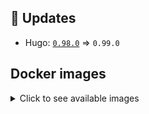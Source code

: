 ## :heartbeat: Updates

* Hugo: [`0.98.0`](https://github.com/klakegg/docker-hugo/releases/tag/0.98.0) => `0.99.0`


## Docker images

<details>
<summary>Click to see available images</summary>

This release is available from Docker Hub as project `klakegg/hugo` with the following tags:

| Alias tags                   | Version specific tags                      |
| ---------------------------- | ------------------------------------------ |
| `busybox`, `latest`          | `0.99.0-busybox`, `0.99.0`                     |
| `busybox-ci`, `ci`           | `0.99.0-busybox-ci`, `0.99.0-ci`               |
| `busybox-onbuild`, `onbuild` | `0.99.0-busybox-onbuild`, `0.99.0-onbuild`     |
| `alpine`                     | `0.99.0-alpine`                              |
| `alpine-ci`                  | `0.99.0-alpine-ci`                           |
| `alpine-onbuild`             | `0.99.0-alpine-onbuild`                      |
| `asciidoctor`                | `0.99.0-asciidoctor`                         |
| `asciidoctor-ci`             | `0.99.0-asciidoctor-ci`                      |
| `asciidoctor-onbuild`        | `0.99.0-asciidoctor-onbuild`                 |
| `pandoc`                     | `0.99.0-pandoc`                              |
| `pandoc-ci`                  | `0.99.0-pandoc-ci`                           |
| `pandoc-onbuild`             | `0.99.0-pandoc-onbuild`                      |
| `ext-alpine`                 | `0.99.0-ext-alpine`                          |
| `ext-alpine-ci`              | `0.99.0-ext-alpine-ci`                       |
| `ext-alpine-onbuild`         | `0.99.0-ext-alpine-onbuild`                  |
| `ext-asciidoctor`            | `0.99.0-ext-asciidoctor`                     |
| `ext-asciidoctor-ci`         | `0.99.0-ext-asciidoctor-ci`                  |
| `ext-asciidoctor-onbuild`    | `0.99.0-ext-asciidoctor-onbuild`             |
| `ext-pandoc`                 | `0.99.0-ext-pandoc`                          |
| `ext-pandoc-ci`              | `0.99.0-ext-pandoc-ci`                       |
| `ext-pandoc-onbuild`         | `0.99.0-ext-pandoc-onbuild`                  |
| `debian`                     | `0.99.0-debian`                              |
| `debian-ci`                  | `0.99.0-debian-ci`                           |
| `debian-onbuild`             | `0.99.0-debian-onbuild`                      |
| `ext-debian`, `ext`, `latest-ext` | `0.99.0-ext-debian`, `0.99.0-ext`         |
| `ext-debian-ci`, `ext-ci`    | `0.99.0-ext-debian-ci`, `0.99.0-ext-ci`        |
| `ext-debian-onbuild`, `ext-onbuild` | `0.99.0-ext-debian-onbuild`, `0.99.0-ext-onbuild` |
| `ubuntu`                     | `0.99.0-ubuntu`                            |
| `ubuntu-ci`                  | `0.99.0-ubuntu-ci`                         |
| `ubuntu-onbuild`             | `0.99.0-ubuntu-onbuild`                    |
| `ext-ubuntu`                 | `0.99.0-ext-ubuntu`                        |
| `ext-ubuntu-ci`              | `0.99.0-ext-ubuntu-ci`                     |
| `ext-ubuntu-onbuild`         | `0.99.0-ext-ubuntu-onbuild`                |
</details>